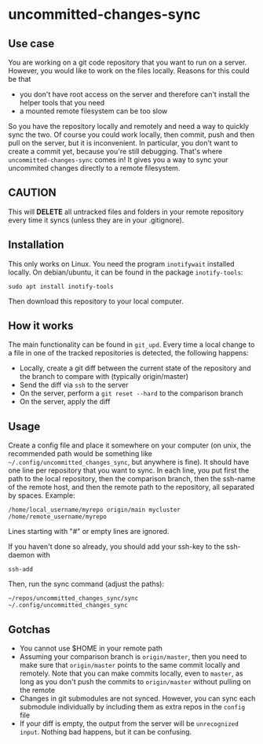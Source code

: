 # uncommitted-changes-sync

## Use case
You are working on a git code repository that you want to run on a server. However, you would like to work on the files locally. Reasons for this could be that
- you don't have root access on the server and therefore can't install the helper tools that you need
- a mounted remote filesystem can be too slow

So you have the repository locally and remotely and need a way to quickly sync the two. Of course you could work locally, then commit, push and then pull on the server, but it is inconvenient. In particular, you don't want to create a commit yet, because you're still debugging. That's where `uncommitted-changes-sync` comes in! It gives you a way to sync your uncommited changes directly to a remote filesystem.

## CAUTION
This will **DELETE** all untracked files and folders in your remote repository every time it syncs (unless they are in your .gitignore).

## Installation
This only works on Linux.
You need the program ```inotifywait``` installed locally. On debian/ubuntu, it can be found in the package ```inotify-tools```:
```
sudo apt install inotify-tools
```
Then download this repository to your local computer.

## How it works
The main functionality can be found in `git_upd`.
Every time a local change to a file in one of the tracked repositories is detected, the following happens:
- Locally, create a git diff between the current state of the repository and the branch to compare with (typically origin/master)
- Send the diff via `ssh` to the server
- On the server, perform a `git reset --hard` to the comparison branch
- On the server, apply the diff

## Usage
Create a config file and place it somewhere on your computer (on unix, the recommended path would be something like `~/.config/uncommitted_changes_sync`, but anywhere is fine). It should have one line per repository that you want to sync. In each line, you put first the path to the local repository, then the comparison branch, then the ssh-name of the remote host, and then the remote path to the repository, all separated by spaces. Example:

```
/home/local_username/myrepo origin/main mycluster /home/remote_username/myrepo
```

Lines starting with "#" or empty lines are ignored.

If you haven't done so already, you should add your ssh-key to the ssh-daemon with

```ssh-add```

Then, run the sync command (adjust the paths):

```~/repos/uncommitted_changes_sync/sync ~/.config/uncommitted_changes_sync```

## Gotchas
- You cannot use $HOME in your remote path
- Assuming your comparison branch is `origin/master`, then you need to make sure that `origin/master` points to the same commit locally and remotely. Note that you can make commits locally, even to `master`, as long as you don't push the commits to `origin/master` without pulling on the remote
- Changes in git submodules are not synced. However, you can sync each submodule individually by including them as extra repos in the ```config``` file
- If your diff is empty, the output from the server will be `unrecognized input`. Nothing bad happens, but it can be confusing.
